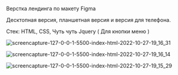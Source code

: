 Верстка лендинга по макету Figma 

Десктопная версия, планшетная версия и версия для телефона.

Стек: HTML, CSS, Чуть чуть Jquery ( Для кнопки меню )


![screencapture-127-0-0-1-5500-index-html-2022-10-27-19_16_31](https://user-images.githubusercontent.com/48648751/198344924-7790f4e1-65e6-4f6e-b118-3e011fc0146d.png)

![screencapture-127-0-0-1-5500-index-html-2022-10-27-19_16_14](https://user-images.githubusercontent.com/48648751/198344937-2282dcbc-3de2-4089-9449-9a43ee43412c.png)

![screencapture-127-0-0-1-5500-index-html-2022-10-27-19_15_29](https://user-images.githubusercontent.com/48648751/198344943-77a834f4-e4c1-4712-8be6-99c73c3e3e89.png)
